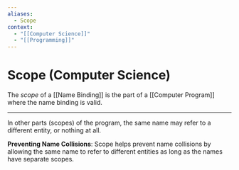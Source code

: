 ```yaml
---
aliases:
  - Scope
context:
  - "[[Computer Science]]"
  - "[[Programming]]"
---
```


# Scope (Computer Science)

The _scope_ of a [[Name Binding]] is the part of a [[Computer Program]] where the name binding is valid.

---

In other parts (scopes) of the program, the same name may refer to a different entity, or nothing at all.

**Preventing Name Collisions**: Scope helps prevent name collisions by allowing the same name to refer to different entities as long as the names have separate scopes.

